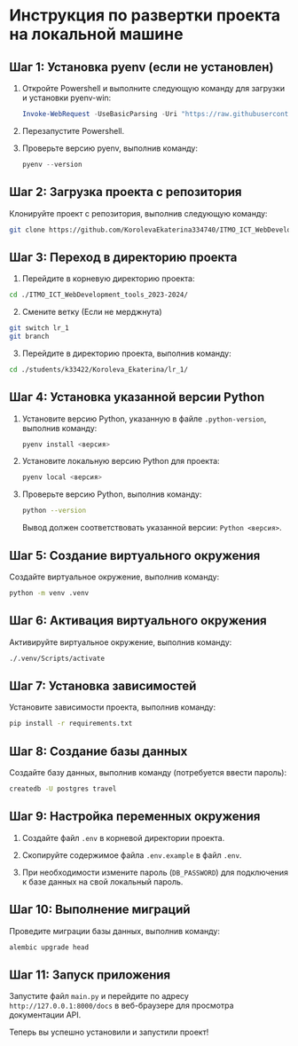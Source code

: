 # Инструкция по развертки проекта на локальной машине

## Шаг 1: Установка pyenv (если не установлен)

1. Откройте Powershell и выполните следующую команду для загрузки и установки pyenv-win:

   ```powershell
   Invoke-WebRequest -UseBasicParsing -Uri "https://raw.githubusercontent.com/pyenv-win/pyenv-win/master/pyenv-win/install-pyenv-win.ps1" -OutFile "./install-pyenv-win.ps1"; &"./install-pyenv-win.ps1"
   ```

2. Перезапустите Powershell.

3. Проверьте версию pyenv, выполнив команду:

   ```powershell
   pyenv --version
   ```

## Шаг 2: Загрузка проекта с репозитория

Клонируйте проект с репозитория, выполнив следующую команду:

```bash
git clone https://github.com/KorolevaEkaterina334740/ITMO_ICT_WebDevelopment_tools_2023-2024.git
```

## Шаг 3: Переход в директорию проекта

1. Перейдите в корневую директорию проекта:
```bash
cd ./ITMO_ICT_WebDevelopment_tools_2023-2024/
```

2. Смените ветку (Если не мерджнута)
```bash
git switch lr_1
git branch
```

3. Перейдите в директорию проекта, выполнив команду:

```bash
cd ./students/k33422/Koroleva_Ekaterina/lr_1/
```

## Шаг 4: Установка указанной версии Python

1. Установите версию Python, указанную в файле `.python-version`, выполнив команду:

   ```bash
   pyenv install <версия>
   ```

2. Установите локальную версию Python для проекта:

   ```bash
   pyenv local <версия>
   ```

3. Проверьте версию Python, выполнив команду:

   ```bash
   python --version
   ```

   Вывод должен соответствовать указанной версии: `Python <версия>`.

## Шаг 5: Создание виртуального окружения

Создайте виртуальное окружение, выполнив команду:

```bash
python -m venv .venv
```

## Шаг 6: Активация виртуального окружения

Активируйте виртуальное окружение, выполнив команду:

```bash
./.venv/Scripts/activate
```

## Шаг 7: Установка зависимостей

Установите зависимости проекта, выполнив команду:

```bash
pip install -r requirements.txt
```

## Шаг 8: Создание базы данных

Создайте базу данных, выполнив команду (потребуется ввести пароль):

```bash
createdb -U postgres travel
```

## Шаг 9: Настройка переменных окружения

1. Создайте файл `.env` в корневой директории проекта.

2. Скопируйте содержимое файла `.env.example` в файл `.env`.

3. При необходимости измените пароль (`DB_PASSWORD`) для подключения к базе данных на свой локальный
   пароль.

## Шаг 10: Выполнение миграций

Проведите миграции базы данных, выполнив команду:

```bash
alembic upgrade head
```

## Шаг 11: Запуск приложения

Запустите файл `main.py` и перейдите по адресу `http://127.0.0.1:8000/docs` в веб-браузере для
просмотра документации API.

Теперь вы успешно установили и запустили проект!